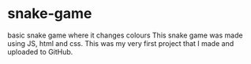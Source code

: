# snake-game
basic snake game where it changes colours
This snake game was made using JS, html and css. This was my very first project that I made and uploaded to GitHub. 
